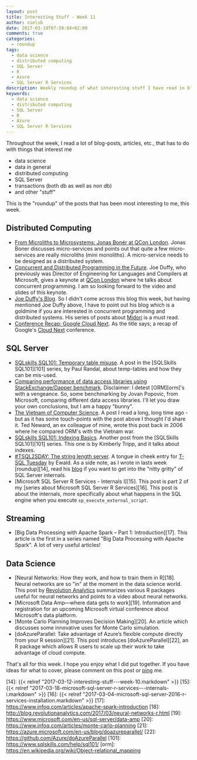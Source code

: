 ```yaml
---
layout: post
title: Interesting Stuff - Week 11
author: nielsb
date: 2017-03-19T07:59:04+02:00
comments: true
categories:
  - roundup
tags:
  - data science
  - distributed computing
  - SQL Server
  - R
  - Azure
  - SQL Server R Services
description: Weekly roundup of what interesting stuff I have read in blogs etc.
keywords:
  - data science
  - distributed computing
  - SQL Server
  - R
  - Azure
  - SQL Server R Services  
---
```


Throughout the week, I read a lot of blog-posts, articles, etc., that has to do with things that interest me

* data science
* data in general
* distributed computing
* SQL Server
* transactions (both db as well as non db)
* and other "stuff"

This is the "roundup" of the posts that has been most interesting to me, this week. 

<!--more-->

## Distributed Computing

* [From Microliths to Microsystems: Jonas Bonér at QCon London][1]. Jonas Boner discusses micro-services and points out that quite a few micro-services are really microliths (mini monoliths). A micro-service needs to be designed as a distributed system.
* [Concurrent and Distributed Programming in the Future][2]. Joe Duffy, who previously was Director of Engineering for Languages and Compilers at Microsoft, gives a keynote at [QCon London][qcon] where he talks about concurrent programming. I am so looking forward to the video and slides of this keynote.
* [Joe Duffy's Blog][3]. So I didn't come across this blog this week, but having mentioned Joe Duffy above, I have to point out his blog which is a goldmine if you are interested in concurrent programming and distributed systems. His series of posts about [Midori][4] is a must read. 
* [Conference Recap: Google Cloud Next][5]. As the title says; a recap of Google's [Cloud Next][6] conference.

## SQL Server

* [SQLskills SQL101: Temporary table misuse][7]. A post in the [SQLSkills SQL101][101] series, by Paul Randal, about temp-tables and how they can be mis-used.
* [Comparing performance of data access libraries using StackExchange/Dapper benchmark][8]. Disclaimer: I detest [ORM][orm]'s with a vengeance. So, some benchmarking by Jovan Popovic, from Microsoft, comparing different data access libraries. I'll let you draw your own conclusions, but I am a happy "bunny".
* [The Vietnam of Computer Science][9]. A post I read a long, long time ago - but as it has some touch-points with the post above I thought I'd share it. Ted Neward, an ex colleague of mine, wrote this post back in 2006 where he compared ORM's with the Vietnam war.
* [SQLskills SQL101: Indexing Basics][10]. Another post from the [SQLSkills SQL101][101] series. This one is by Kimberly Tripp, and it talks about indexes.
* [#TSQL2SDAY: The string length server][11]. A tongue in cheek entry for [T-SQL Tuesday][12] by Ewald. As a side note, as I wrote in lasts week [roundup][14], read his [blog][13] if you want to get into the "nitty gritty" of SQL Server internals.
* [Microsoft SQL Server R Services - Internals I][15]. This post is part 2 of my [series about Microsoft SQL Server R Services][16]. This post is about the internals, more specifically about what happens in the SQL engine when you execute `sp_execute_external_script`.

## Streaming

* [Big Data Processing with Apache Spark – Part 1: Introduction][17]. This article is the first in a series named "Big Data Processing with Apache Spark". A lot of very useful articles!

## Data Science

* [Neural Networks: How they work, and how to train them in R][18]. Neural networks are so "in" at the moment in the data science world. This post by [Revolution Analytics][revo] summarizes various R packages useful for neural networks and points to a video about neural networks.
* [Microsoft Data Amp—where data gets to work][19]. Information and registration for an upcoming Microsoft virtual conference about Microsoft's data platform.
* [Monte Carlo Planning Improves Decision Making][20]. An article which discusses some innovative uses for Monte Carlo simulation.
* [doAzureParallel: Take advantage of Azure’s flexible compute directly from your R session][21]. This post introduces [doAzureParallel][22], an R package which allows R users to scale up their work to take advantage of cloud compute. 

That's all for this week. I hope you enjoy what I did put together. If you have ideas for what to cover, please comment on this post or [ping][ma] me.

[ma]: mailto:niels.it.berglund@gmail.com
[mp]: https://blog.acolyer.org
[iq]: https://www.infoq.com/
[qcon]: https://qconlondon.com/
[revo]: http://blog.revolutionanalytics.com/
[1]: https://www.infoq.com/news/2017/03/microliths-microsystems
[2]: https://www.infoq.com/news/2017/03/distributed-programming-qcon
[3]: http://joeduffyblog.com/
[4]: http://joeduffyblog.com/2015/11/03/blogging-about-midori/
[5]: https://www.infoq.com/news/2017/03/google-cloud-next
[6]: https://cloudnext.withgoogle.com/
[7]: https://www.sqlskills.com/blogs/paul/sqlskills-sql101-temporary-table-misuse/
[8]: https://blogs.msdn.microsoft.com/sqlserverstorageengine/2017/03/14/comparing-performance-of-data-access-libraries-using-stackexchangedapper-benchmark/
[9]: http://blogs.tedneward.com/post/the-vietnam-of-computer-science/
[10]: https://www.sqlskills.com/blogs/kimberly/sqlskills-sql101-indexing/
[11]: http://sqlonice.com/tsql2sday-the-string-length-server/
[12]: http://tsqltuesday.com/
[13]: http://sqlonice.com/
[14]: {{< relref "2017-03-12-interesting-stuff---week-10.markdown" >}}
[15]: {{< relref "2017-03-18-microsoft-sql-server-r-services---internals-i.markdown" >}}
[16]: {{< relref "2017-03-04-microsoft-sql-server-2016-r-services-installation.markdown" >}}
[17]: https://www.infoq.com/articles/apache-spark-introduction
[18]: http://blog.revolutionanalytics.com/2017/03/neural-networks-r.html
[19]: https://www.microsoft.com/en-us/sql-server/data-amp
[20]: https://www.infoq.com/articles/monte-carlo-planning
[21]: https://azure.microsoft.com/en-us/blog/doazureparallel/
[22]: https://github.com/Azure/doAzureParallel
[101]: https://www.sqlskills.com/help/sql101/
[orm]: https://en.wikipedia.org/wiki/Object-relational_mapping

